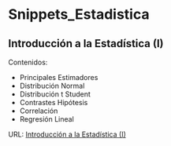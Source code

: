 # Snippets_Estadistica

## Introducción a la Estadística (I)

Contenidos:
- Principales Estimadores
- Distribución Normal
- Distribución t Student
- Contrastes Hipótesis 
- Correlación
- Regresión Lineal

URL: [Introducción a la Estadística (I)](https://github.com/rasoco/Snippets_Estadistica/blob/main/Introducci%C3%B3n%20a%20la%20Estad%C3%ADstica.pdf)
